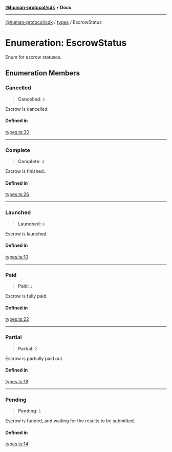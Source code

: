 [**@human-protocol/sdk**](../../README.md) • **Docs**

***

[@human-protocol/sdk](../../modules.md) / [types](../README.md) / EscrowStatus

# Enumeration: EscrowStatus

Enum for escrow statuses.

## Enumeration Members

### Cancelled

> **Cancelled**: `5`

Escrow is cancelled.

#### Defined in

[types.ts:30](https://github.com/humanprotocol/human-protocol/blob/4a3215384185ef582e4acd06a275b32ffdf0b6ea/packages/sdk/typescript/human-protocol-sdk/src/types.ts#L30)

***

### Complete

> **Complete**: `4`

Escrow is finished..

#### Defined in

[types.ts:26](https://github.com/humanprotocol/human-protocol/blob/4a3215384185ef582e4acd06a275b32ffdf0b6ea/packages/sdk/typescript/human-protocol-sdk/src/types.ts#L26)

***

### Launched

> **Launched**: `0`

Escrow is launched.

#### Defined in

[types.ts:10](https://github.com/humanprotocol/human-protocol/blob/4a3215384185ef582e4acd06a275b32ffdf0b6ea/packages/sdk/typescript/human-protocol-sdk/src/types.ts#L10)

***

### Paid

> **Paid**: `3`

Escrow is fully paid.

#### Defined in

[types.ts:22](https://github.com/humanprotocol/human-protocol/blob/4a3215384185ef582e4acd06a275b32ffdf0b6ea/packages/sdk/typescript/human-protocol-sdk/src/types.ts#L22)

***

### Partial

> **Partial**: `2`

Escrow is partially paid out.

#### Defined in

[types.ts:18](https://github.com/humanprotocol/human-protocol/blob/4a3215384185ef582e4acd06a275b32ffdf0b6ea/packages/sdk/typescript/human-protocol-sdk/src/types.ts#L18)

***

### Pending

> **Pending**: `1`

Escrow is funded, and waiting for the results to be submitted.

#### Defined in

[types.ts:14](https://github.com/humanprotocol/human-protocol/blob/4a3215384185ef582e4acd06a275b32ffdf0b6ea/packages/sdk/typescript/human-protocol-sdk/src/types.ts#L14)
